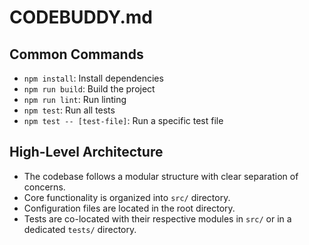 # CODEBUDDY.md

## Common Commands
- `npm install`: Install dependencies
- `npm run build`: Build the project
- `npm run lint`: Run linting
- `npm test`: Run all tests
- `npm test -- [test-file]`: Run a specific test file

## High-Level Architecture
- The codebase follows a modular structure with clear separation of concerns.
- Core functionality is organized into `src/` directory.
- Configuration files are located in the root directory.
- Tests are co-located with their respective modules in `src/` or in a dedicated `tests/` directory.